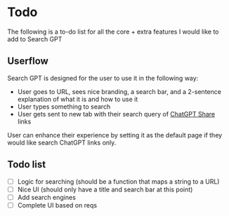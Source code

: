 # Todo

The following is a to-do list for all the core + extra features I would like to add to Search GPT

## Userflow

Search GPT is designed for the user to use it in the following way:

- User goes to URL, sees nice branding, a search bar, and a 2-sentence explanation of what it is and how to use it
- User types something to search
- User gets sent to new tab with their search query of [ChatGPT Share](https://chatgpt.com/share) links

User can enhance their experience by setting it as the default page if they would like search ChatGPT links only.

## Todo list

- [ ] Logic for searching (should be a function that maps a string to a URL)
- [ ] Nice UI (should only have a title and search bar at this point)
- [ ] Add search engines
- [ ] Complete UI based on reqs
